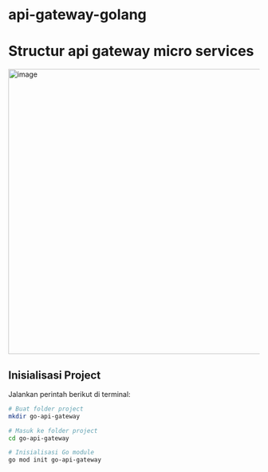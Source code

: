 # api-gateway-golang
# Structur api gateway micro services
<img width="904" height="571" alt="image" src="https://github.com/user-attachments/assets/4492cabb-c1e8-462e-b675-8ccbb0f28515" />

## Inisialisasi Project

Jalankan perintah berikut di terminal:

```bash
# Buat folder project
mkdir go-api-gateway

# Masuk ke folder project
cd go-api-gateway

# Inisialisasi Go module
go mod init go-api-gateway

